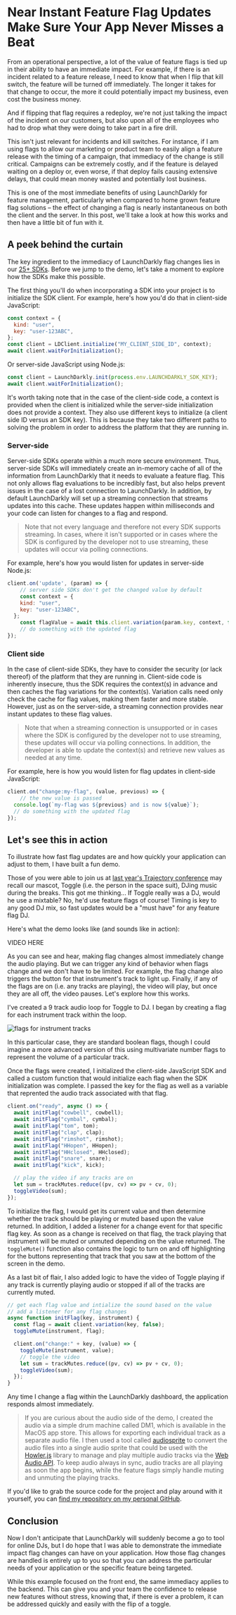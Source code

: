 # Near Instant Feature Flag Updates Make Sure Your App Never Misses a Beat

From an operational perspective, a lot of the value of feature flags is tied up in their ability to have an immediate impact. For example, if there is an incident related to a feature release, I need to know that when I flip that kill switch, the feature will be turned off immediately. The longer it takes for that change to occur, the more it could potentially impact my business, even cost the business money.

And if flipping that flag requires a redeploy, we're not just talking the impact of the incident on our customers, but also upon all of the employees who had to drop what they were doing to take part in a fire drill.

This isn't just relevant for incidents and kill switches. For instance, if I am using flags to allow our marketing or product team to easily align a feature release with the timing of a campaign, that immediacy of the change is still critical. Campaigns can be extremely costly, and if the feature is delayed waiting on a deploy or, even worse, if that deploy fails causing extensive delays, that could mean money wasted and potentially lost business.

This is one of the most immediate benefits of using LaunchDarkly for feature management, particularly when compared to home grown feature flag solutions – the effect of changing a flag is nearly instantaneous on both the client and the server. In this post, we'll take a look at how this works and then have a little bit of fun with it.

## A peek behind the curtain

The key ingredient to the immediacy of LaunchDarkly flag changes lies in our [25+ SDKs](https://launchdarkly.com/features/sdk/). Before we jump to the demo, let's take a moment to explore how the SDKs make this possible.

The first thing you'll do when incorporating a SDK into your project is to initialize the SDK client. For example, here's how you'd do that in client-side JavaScript:

```javascript
const context = {
  kind: "user",
  key: "user-123ABC",
};
const client = LDClient.initialize("MY_CLIENT_SIDE_ID", context);
await client.waitForInitialization();
```

Or server-side JavaScript using Node.js:

```javascript
const client = LaunchDarkly.init(process.env.LAUNCHDARKLY_SDK_KEY);
await client.waitForInitialization();
```

It's worth taking note that in the case of the client-side code, a context is provided when the client is initialized while the server-side initialization does not provide a context. They also use different keys to initialize (a client side ID versus an SDK key). This is because they take two different paths to solving the problem in order to address the platform that they are running in.

### Server-side

Server-side SDKs operate within a much more secure environment. Thus, server-side SDKs will immediately create an in-memory cache of all of the information from LaunchDarkly that it needs to evaluate a feature flag. This not only allows flag evaluations to be incredibly fast, but also helps prevent issues in the case of a lost connection to LaunchDarkly. In addition, by default LaunchDarkly will set up a streaming connection that streams updates into this cache. These updates happen within milliseconds and your code can listen for changes to a flag and respond.

> Note that not every language and therefore not every SDK supports streaming. In cases, where it isn't supported or in cases where the SDK is configured by the developer not to use streaming, these updates will occur via polling connections.

For example, here's how you would listen for updates in server-side Node.js:

```javascript
client.on('update', (param) => {
	// server side SDKs don't get the changed value by default
	const context = {
    kind: "user",
    key: "user-123ABC",
  };
	const flagValue = await this.client.variation(param.key, context, false);
	// do something with the updated flag
});
```

### Client side

In the case of client-side SDKs, they have to consider the security (or lack thereof) of the platform that they are running in. Client-side code is inherently insecure, thus the SDK requires the context(s) in advance and then caches the flag variations for the context(s). Variation calls need only check the cache for flag values, making them faster and more stable. However, just as on the server-side, a streaming connection provides near instant updates to these flag values.

> Note that when a streaming connection is unsupported or in cases where the SDK is configured by the developer not to use streaming, these updates will occur via polling connections. In addition, the developer is able to update the context(s) and retrieve new values as needed at any time.

For example, here is how you would listen for flag updates in client-side JavaScript:

```javascript
client.on("change:my-flag", (value, previous) => {
	// the new value is passed
  console.log(`my-flag was ${previous} and is now ${value}`);
  // do something with the updated flag
});
```

## Let's see this in action

To illustrate how fast flag updates are and how quickly your application can adjust to them, I have built a fun demo.

Those of you were able to join us at [last year's Trajectory conference](https://launchdarkly.com/trajectory/2022/)  may recall our mascot, Toggle (i.e. the person in the space suit), DJing music during the breaks. This got me thinking... If Toggle really was a DJ, would he use a mixtable? No, he'd use feature flags of course! Timing is key to any good DJ mix, so fast updates would be a "must have" for any feature flag DJ.

Here's what the demo looks like (and sounds like in action):

VIDEO HERE

As you can see and hear, making flag changes almost immediately change the audio playing. But we can trigger any kind of behavior when flags change and we don't have to be limited. For example, the flag change also triggers the button for that instrument's track to light up. Finally, if any of the flags are on (i.e. any tracks are playing), the video will play, but once they are all off, the video pauses. Let's explore how this works.

I've created a 9 track audio loop for Toggle to DJ. I began by creating a flag for each instrument track within the loop.

![flags for instrument tracks](dj-flags.png)

In this particular case, they are standard boolean flags, though I could imagine a more advanced version of this using multivariate number flags to represent the volume of a particular track.

Once the flags were created, I initialized the client-side JavaScript SDK and called a custom function that would initialize each flag when the SDK initialization was complete. I passed the key for the flag as well as a variable that reprented the audio track associated with that flag.

```javascript
client.on("ready", async () => {
  await initFlag("cowbell", cowbell);
  await initFlag("cymbal", cymbal);
  await initFlag("tom", tom);
  await initFlag("clap", clap);
  await initFlag("rimshot", rimshot);
  await initFlag("HHopen", HHopen);
  await initFlag("HHclosed", HHclosed);
  await initFlag("snare", snare);
  await initFlag("kick", kick);

  // play the video if any tracks are on
  let sum = trackMutes.reduce((pv, cv) => pv + cv, 0);
  toggleVideo(sum);
});
```

To initialize the flag, I would get its current value and then determine whether the track should be playing or muted based upon the value returned. In addition, I added a listener for a change event for that specific flag key. As soon as a change is received on that flag, the track playing that instrument will be muted or unmuted depending on the value returned. The `toggleMute()` function also contains the logic to turn on and off highlighting for the buttons representing that track that you saw at the bottom of the screen in the demo.

As a last bit of flair, I also added logic to have the video of Toggle playing if any track is currently playing audio or stopped if all of the tracks are currently muted.

```javascript
// get each flag value and intialize the sound based on the value
// add a listener for any flag changes
async function initFlag(key, instrument) {
  const flag = await client.variation(key, false);
  toggleMute(instrument, flag);

  client.on("change:" + key, (value) => {
    toggleMute(instrument, value);
    // toggle the video
    let sum = trackMutes.reduce((pv, cv) => pv + cv, 0);
    toggleVideo(sum);
  });
}
```

Any time I change a flag within the LaunchDarkly dashboard, the application responds almost immediately.

> If you are curious about the audio side of the demo, I created the audio via a simple drum machine called DM1, which is available in the MacOS app store. This allows for exporting each individual track as a separate audio file. I then used a tool called [audiosprite](https://www.npmjs.com/package/audiosprite) to convert the audio files into a single audio sprite that could be used with the [Howler.js](https://github.com/goldfire/howler.js) library to manage and play multiple audio tracks via the [Web Audio API](https://developer.mozilla.org/en-US/docs/Web/API/Web_Audio_API). To keep audio always in sync, audio tracks are all playing as soon the app begins, while the feature flags simply handle muting and unmuting the playing tracks.

If you'd like to grab the source code for the project and play around with it yourself, you can [find my repository on my personal GitHub](https://github.com/remotesynth/djtoggle).

## Conclusion

Now I don't anticipate that LaunchDarkly will suddenly become a go to tool for online DJs, but I do hope that I was able to demonstrate the immediate impact  flag changes can have on your application. How those flag changes are handled is entirely up to you so that you can address the particular needs of your application or the specific feature being targeted.

While this example focused on the front end, the same immediacy applies to the backend. This can give you and your team the confidence to release new features without stress, knowing that, if there is ever a problem, it can be addressed quickly and easily with the flip of a toggle.